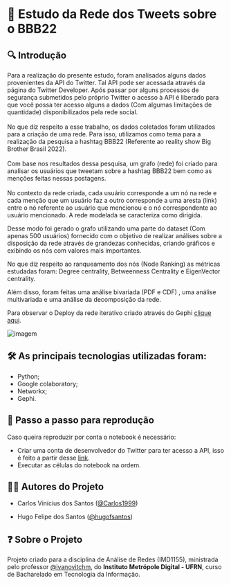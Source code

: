 # :blue_book: Estudo da Rede dos Tweets sobre o BBB22  



## :mag: Introdução 

 Para a realização do presente estudo, foram analisados alguns dados provenientes da API do Twitter. Tal API pode ser acessada através da página do Twitter Developer. Após passar por alguns processos de segurança submetidos pelo próprio Twitter o acesso à API é liberado para que você possa ter acesso alguns a dados (Com algumas limitações de quantidade) disponibilizados pela rede social.<br><br>No que diz respeito a esse trabalho, os dados coletados foram utilizados para a criação de uma rede. Para isso, utilizamos como tema para a realização da pesquisa a hashtag BBB22 (Referente ao reality show Big Brother Brasil 2022).<br><br>Com base nos resultados dessa pesquisa, um grafo (rede) foi criado para analisar os usuários que tweetam sobre a hashtag BBB22 bem como as menções feitas nessas postagens.<br><br>No contexto da rede criada, cada usuário corresponde a um nó na rede e cada menção que um usuário faz a outro corresponde a uma aresta (link) entre o nó referente ao usuário que mencionou e o nó correspondente ao usuário mencionado. A rede modelada se caracteriza como dirigida.



 Desse modo foi gerado o grafo utilizando uma parte do dataset (Com apenas 500 usuários) fornecido com o objetivo de realizar análises sobre a disposição da rede através de grandezas conhecidas, criando gráficos e exibindo os nós com valores mais importantes.



 No que diz respeito ao ranqueamento dos nós (Node Ranking) as métricas estudadas foram: Degree centrality, Betweenness Centrality e EigenVector centrality.



 Além disso, foram feitas uma análise bivariada (PDF e CDF) , uma análise multivariada e uma análise da decomposição da rede.



Para observar o Deploy da rede iterativo criado através do Gephi [clique aqui](https://carlos1999.github.io/Network_Analysis_BBB_on_Tweeter/network/#).

![imagem](https://github.com/Carlos1999/Network_Analysis_BBB_on_Tweeter/figuras/twetter_gephi.png)



## :hammer_and_wrench: As principais tecnologias utilizadas foram:

- Python;
- Google colaboratory;
- Networkx;
- Gephi.



## :large_blue_diamond: Passo a passo para reprodução

Caso queira reproduzir por conta o notebook é necessário: 

- Criar uma conta de desenvolvedor do Twitter para ter acesso a API, isso é feito a partir desse [link](https://developer.twitter.com/en/apply-for-access).
- Executar as células do notebook na ordem.



## :man_technologist: Autores do Projeto

* Carlos Vinícius dos Santos ([@Carlos1999](https://github.com/carlos1999))

* Hugo Felipe dos Santos ([@hugofsantos](https://github.com/hugofsantos))

  

## :question: Sobre o Projeto

Projeto criado para a disciplina de Análise de Redes (IMD1155), ministrada pelo professor [@ivanovitchm](https://github.com/ivanovitchm), do **Instituto Metrópole Digital - UFRN**, curso de Bacharelado em Tecnologia da Informação.
